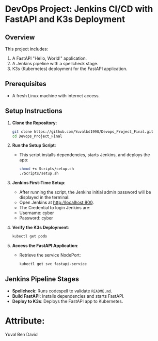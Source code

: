 
# DevOps Project: Jenkins CI/CD with FastAPI and K3s Deployment

## Overview
This project includes:
1. A FastAPI "Hello, World!" application.
2. A Jenkins pipeline with a spellcheck stage.
3. K3s (Kubernetes) deployment for the FastAPI application.

## Prerequisites
- A fresh Linux machine with internet access.

## Setup Instructions

1. **Clone the Repository**:
   ```bash
   git clone https://github.com/Yuvalbd1998/Devops_Project_Final.git
   cd Devops_Project_Final
   ```

2. **Run the Setup Script**:
   - This script installs dependencies, starts Jenkins, and deploys the app:
     ```bash
     chmod +x Scripts/setup.sh
     ./Scripts/setup.sh
     ```

3. **Jenkins First-Time Setup**:
   - After running the script, the Jenkins initial admin password will be displayed in the terminal.
   - Open Jenkins at [http://localhost:800](http://localhost:800).
   - The Credential to login Jenkins are:
   - Username: cyber
   - Password: cyber

4. **Verify the K3s Deployment**:
   ```bash
   kubectl get pods
   ```

5. **Access the FastAPI Application**:
   - Retrieve the service NodePort:
     ```bash
     kubectl get svc fastapi-service
     ```

## Jenkins Pipeline Stages
- **Spellcheck**: Runs codespell to validate `README.md`.
- **Build FastAPI**: Installs dependencies and starts FastAPI.
- **Deploy to K3s**: Deploys the FastAPI app to Kubernetes.

# Attribute:
Yuval Ben David
